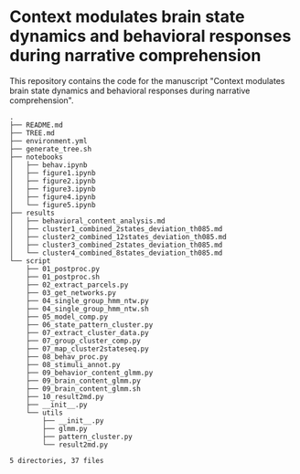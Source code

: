 # Context modulates brain state dynamics and behavioral responses during narrative comprehension

This repository contains the code for the manuscript "Context modulates brain state dynamics and behavioral responses during narrative comprehension".

<!-- TREE_START -->
```
.
├── README.md
├── TREE.md
├── environment.yml
├── generate_tree.sh
├── notebooks
│   ├── behav.ipynb
│   ├── figure1.ipynb
│   ├── figure2.ipynb
│   ├── figure3.ipynb
│   ├── figure4.ipynb
│   └── figure5.ipynb
├── results
│   ├── behavioral_content_analysis.md
│   ├── cluster1_combined_2states_deviation_th085.md
│   ├── cluster2_combined_12states_deviation_th085.md
│   ├── cluster3_combined_2states_deviation_th085.md
│   └── cluster4_combined_8states_deviation_th085.md
└── script
    ├── 01_postproc.py
    ├── 01_postproc.sh
    ├── 02_extract_parcels.py
    ├── 03_get_networks.py
    ├── 04_single_group_hmm_ntw.py
    ├── 04_single_group_hmm_ntw.sh
    ├── 05_model_comp.py
    ├── 06_state_pattern_cluster.py
    ├── 07_extract_cluster_data.py
    ├── 07_group_cluster_comp.py
    ├── 07_map_cluster2stateseq.py
    ├── 08_behav_proc.py
    ├── 08_stimuli_annot.py
    ├── 09_behavior_content_glmm.py
    ├── 09_brain_content_glmm.py
    ├── 09_brain_content_glmm.sh
    ├── 10_result2md.py
    ├── __init__.py
    └── utils
        ├── __init__.py
        ├── glmm.py
        ├── pattern_cluster.py
        └── result2md.py

5 directories, 37 files
```
<!-- TREE_END -->
